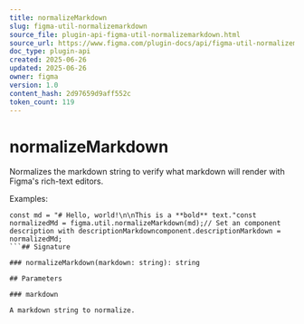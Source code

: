 ```yaml
---
title: normalizeMarkdown
slug: figma-util-normalizemarkdown
source_file: plugin-api-figma-util-normalizemarkdown.html
source_url: https://www.figma.com/plugin-docs/api/figma-util-normalizemarkdown/
doc_type: plugin-api
created: 2025-06-26
updated: 2025-06-26
owner: figma
version: 1.0
content_hash: 2d97659d9aff552c
token_count: 119
---
```

# normalizeMarkdown

Normalizes the markdown string to verify what markdown will render with Figma's rich-text editors.

Examples:

```
const md = "# Hello, world!\n\nThis is a **bold** text."const normalizedMd = figma.util.normalizeMarkdown(md);// Set an component description with descriptionMarkdowncomponent.descriptionMarkdown = normalizedMd;
```## Signature

### normalizeMarkdown(markdown: string): string

## Parameters

### markdown

A markdown string to normalize.